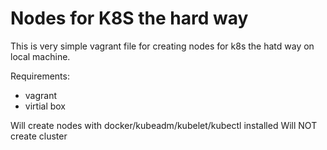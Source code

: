 # Nodes for K8S the hard way
This is very simple vagrant file for creating nodes for k8s the hatd way on local machine. 

Requirements:
- vagrant
- virtial box

Will create nodes with docker/kubeadm/kubelet/kubectl installed
Will NOT create cluster